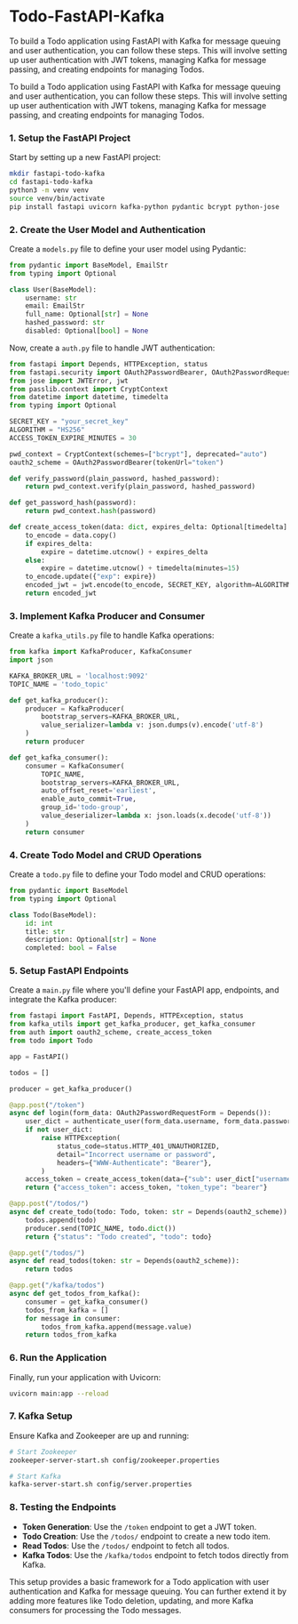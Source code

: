 # Todo-FastAPI-Kafka
To build a Todo application using FastAPI with Kafka for message queuing and user authentication, you can follow these steps. This will involve setting up user authentication with JWT tokens, managing Kafka for message passing, and creating endpoints for managing Todos.


To build a Todo application using FastAPI with Kafka for message queuing and user authentication, you can follow these steps. This will involve setting up user authentication with JWT tokens, managing Kafka for message passing, and creating endpoints for managing Todos.

### 1. **Setup the FastAPI Project**

Start by setting up a new FastAPI project:

```bash
mkdir fastapi-todo-kafka
cd fastapi-todo-kafka
python3 -m venv venv
source venv/bin/activate
pip install fastapi uvicorn kafka-python pydantic bcrypt python-jose
```

### 2. **Create the User Model and Authentication**

Create a `models.py` file to define your user model using Pydantic:

```python
from pydantic import BaseModel, EmailStr
from typing import Optional

class User(BaseModel):
    username: str
    email: EmailStr
    full_name: Optional[str] = None
    hashed_password: str
    disabled: Optional[bool] = None
```

Now, create a `auth.py` file to handle JWT authentication:

```python
from fastapi import Depends, HTTPException, status
from fastapi.security import OAuth2PasswordBearer, OAuth2PasswordRequestForm
from jose import JWTError, jwt
from passlib.context import CryptContext
from datetime import datetime, timedelta
from typing import Optional

SECRET_KEY = "your_secret_key"
ALGORITHM = "HS256"
ACCESS_TOKEN_EXPIRE_MINUTES = 30

pwd_context = CryptContext(schemes=["bcrypt"], deprecated="auto")
oauth2_scheme = OAuth2PasswordBearer(tokenUrl="token")

def verify_password(plain_password, hashed_password):
    return pwd_context.verify(plain_password, hashed_password)

def get_password_hash(password):
    return pwd_context.hash(password)

def create_access_token(data: dict, expires_delta: Optional[timedelta] = None):
    to_encode = data.copy()
    if expires_delta:
        expire = datetime.utcnow() + expires_delta
    else:
        expire = datetime.utcnow() + timedelta(minutes=15)
    to_encode.update({"exp": expire})
    encoded_jwt = jwt.encode(to_encode, SECRET_KEY, algorithm=ALGORITHM)
    return encoded_jwt
```

### 3. **Implement Kafka Producer and Consumer**

Create a `kafka_utils.py` file to handle Kafka operations:

```python
from kafka import KafkaProducer, KafkaConsumer
import json

KAFKA_BROKER_URL = 'localhost:9092'
TOPIC_NAME = 'todo_topic'

def get_kafka_producer():
    producer = KafkaProducer(
        bootstrap_servers=KAFKA_BROKER_URL,
        value_serializer=lambda v: json.dumps(v).encode('utf-8')
    )
    return producer

def get_kafka_consumer():
    consumer = KafkaConsumer(
        TOPIC_NAME,
        bootstrap_servers=KAFKA_BROKER_URL,
        auto_offset_reset='earliest',
        enable_auto_commit=True,
        group_id='todo-group',
        value_deserializer=lambda x: json.loads(x.decode('utf-8'))
    )
    return consumer
```

### 4. **Create Todo Model and CRUD Operations**

Create a `todo.py` file to define your Todo model and CRUD operations:

```python
from pydantic import BaseModel
from typing import Optional

class Todo(BaseModel):
    id: int
    title: str
    description: Optional[str] = None
    completed: bool = False
```

### 5. **Setup FastAPI Endpoints**

Create a `main.py` file where you'll define your FastAPI app, endpoints, and integrate the Kafka producer:

```python
from fastapi import FastAPI, Depends, HTTPException, status
from kafka_utils import get_kafka_producer, get_kafka_consumer
from auth import oauth2_scheme, create_access_token
from todo import Todo

app = FastAPI()

todos = []

producer = get_kafka_producer()

@app.post("/token")
async def login(form_data: OAuth2PasswordRequestForm = Depends()):
    user_dict = authenticate_user(form_data.username, form_data.password)
    if not user_dict:
        raise HTTPException(
            status_code=status.HTTP_401_UNAUTHORIZED,
            detail="Incorrect username or password",
            headers={"WWW-Authenticate": "Bearer"},
        )
    access_token = create_access_token(data={"sub": user_dict["username"]})
    return {"access_token": access_token, "token_type": "bearer"}

@app.post("/todos/")
async def create_todo(todo: Todo, token: str = Depends(oauth2_scheme)):
    todos.append(todo)
    producer.send(TOPIC_NAME, todo.dict())
    return {"status": "Todo created", "todo": todo}

@app.get("/todos/")
async def read_todos(token: str = Depends(oauth2_scheme)):
    return todos

@app.get("/kafka/todos")
async def get_todos_from_kafka():
    consumer = get_kafka_consumer()
    todos_from_kafka = []
    for message in consumer:
        todos_from_kafka.append(message.value)
    return todos_from_kafka
```

### 6. **Run the Application**

Finally, run your application with Uvicorn:

```bash
uvicorn main:app --reload
```

### 7. **Kafka Setup**

Ensure Kafka and Zookeeper are up and running:

```bash
# Start Zookeeper
zookeeper-server-start.sh config/zookeeper.properties

# Start Kafka
kafka-server-start.sh config/server.properties
```

### 8. **Testing the Endpoints**

- **Token Generation**: Use the `/token` endpoint to get a JWT token.
- **Todo Creation**: Use the `/todos/` endpoint to create a new todo item.
- **Read Todos**: Use the `/todos/` endpoint to fetch all todos.
- **Kafka Todos**: Use the `/kafka/todos` endpoint to fetch todos directly from Kafka.

This setup provides a basic framework for a Todo application with user authentication and Kafka for message queuing. You can further extend it by adding more features like Todo deletion, updating, and more Kafka consumers for processing the Todo messages.
